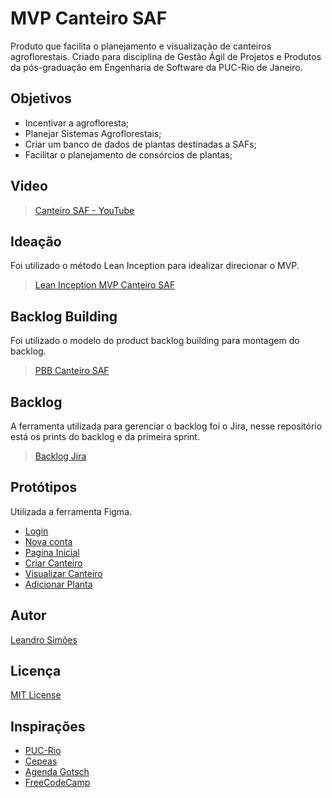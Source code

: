 # MVP Canteiro SAF
Produto que facilita o planejamento e visualização de canteiros agroflorestais. 
Criado para disciplina de Gestão Ágil de Projetos e Produtos da pós-graduação em Engenharia de Software da PUC-Rio de Janeiro.

## Objetivos
- Incentivar a agrofloresta;
- Planejar Sistemas Agroflorestais;
- Criar um banco de dados de plantas destinadas a SAFs;
- Facilitar o planejamento de consórcios de plantas;

## Video 

> [Canteiro SAF - YouTube ](https://www.youtube.com/watch?v=eACudv_lA2Q)

## Ideação
Foi utilizado o método Lean Inception para idealizar direcionar o MVP.

> [Lean Inception MVP Canteiro SAF](https://miro.com/app/board/uXjVKdwYcVQ=/?share_link_id=131189567277)

## Backlog Building
Foi utilizado o modelo do product backlog building para montagem do backlog.

> [PBB Canteiro SAF](https://miro.com/app/board/uXjVKW0wpKs=/?share_link_id=203178916696)

## Backlog
A ferramenta utilizada para gerenciar o backlog foi o Jira, nesse repositório está os prints do backlog e da primeira sprint.

> [Backlog Jira](https://github.com/Leandr0SmS/MVP_Canteiro_SAF/blob/main/backlog_canteiro_saf.pdf)

## Protótipos
Utilizada a ferramenta Figma.

- [Login](https://github.com/Leandr0SmS/MVP_Canteiro_SAF/blob/main/wireframes_canteiro_saf/01_login.png)
- [Nova conta](https://github.com/Leandr0SmS/MVP_Canteiro_SAF/blob/main/wireframes_canteiro_saf/01_nova_conta.png)
- [Pagina Inicial](https://github.com/Leandr0SmS/MVP_Canteiro_SAF/blob/main/wireframes_canteiro_saf/02_meus_canteiros.png)
- [Criar Canteiro](https://github.com/Leandr0SmS/MVP_Canteiro_SAF/blob/main/wireframes_canteiro_saf/03_criar_canteiro.png)
- [Visualizar Canteiro](https://github.com/Leandr0SmS/MVP_Canteiro_SAF/blob/main/wireframes_canteiro_saf/04_visualizar_canteiro.png)
- [Adicionar Planta](https://github.com/Leandr0SmS/MVP_Canteiro_SAF/blob/main/wireframes_canteiro_saf/05_adicionar_planta.png)

## Autor
 
[Leandro Simões](https://github.com/Leandr0SmS)

## Licença
[MIT License](https://github.com/Leandr0SmS/MVP_Canteiro_SAF/blob/main/LICENSE.md)

## Inspirações

* [PUC-Rio](https://www.puc-rio.br/index.html)
* [Cepeas](https://www.cepeas.org/)
* [Agenda Gotsch](https://agendagotsch.com/)
* [FreeCodeCamp](https://www.freecodecamp.org/learn/)